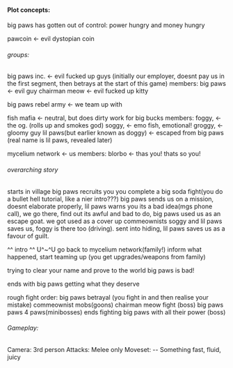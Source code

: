 #### Plot concepts:
big paws has gotten out of control: power hungry and money hungry

pawcoin <- evil dystopian coin

###### groups: 
big paws inc. <- evil fucked up guys (initially our employer, doesnt pay us in the first segment, then betrays at the start of this game)
members:
big paws <- evil guy
chairman meow <- evil fucked up kitty

big paws rebel army <- we team up with

fish mafia <- neutral, but does dirty work for big bucks
members:
foggy, <- the og. (rolls up and smokes god)
soggy,  <- emo fish, emotional!
groggy, <- gloomy guy
lil paws(but earlier known as doggy) <- escaped from big paws (real name is lil paws, revealed later)

mycelium network <- us
members:
blorbo <- thas you! thats so you!

###### overarching story
starts in village
big paws recruits you
you complete a big soda fight(you do a bullet hell tutorial, like a nier intro???)
big paws sends us on a mission, doesnt elaborate properly, lil paws warns you its a bad idea(mgs phone call), we go there, find out its awful and bad to do, big paws used us as an escape goat.
we got used as a cover up commeownists
soggy and lil paws saves us, foggy is there too (driving).
sent into hiding, lil paws saves us as a favour of guilt.

^^ intro ^^
U^~^U
go back to mycelium network(family!) inform what happened, start teaming up (you get upgrades/weapons from family)

trying to clear your name and prove to the world big paws is bad!

ends with big paws getting what they deserve

rough fight order:
big paws betrayal (you fight in and then realise your mistake)
commeownist mobs(goons)
chairman meow fight (boss)
big paws paws 4 paws(minibosses)
ends fighting big paws with all their power (boss)

###### Gameplay:
Camera: 3rd person
Attacks: Melee only
Moveset:  -- Something fast, fluid, juicy